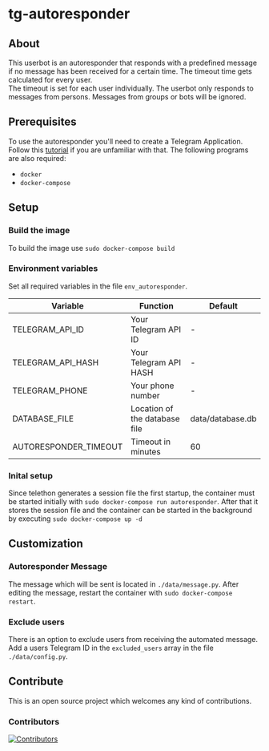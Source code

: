 # tg-autoresponder

## About
This userbot is an autoresponder that responds with a predefined message if no message has been received for a certain time. The timeout time gets calculated for every user.  
The timeout is set for each user individually. The userbot only responds to messages from persons. Messages from groups or bots will be ignored.

## Prerequisites
To use the autoresponder you'll need to create a Telegram Application. Follow this [tutorial](https://core.telegram.org/api/obtaining_api_id) if you are unfamiliar with that.
The following programs are also required:
* `docker`
* `docker-compose`

## Setup
### Build the image
To build the image use `sudo docker-compose build`

### Environment variables
Set all required variables in the file `env_autoresponder`.

| Variable | Function | Default |
| --- | --- | --- |
| TELEGRAM_API_ID | Your Telegram API ID | - |
| TELEGRAM_API_HASH | Your Telegram API HASH | - |
| TELEGRAM_PHONE | Your phone number | - |
| DATABASE_FILE | Location of the database file | data/database.db |
| AUTORESPONDER_TIMEOUT | Timeout in minutes | 60 |

### Inital setup
Since telethon generates a session file the first startup, the container must be started initially  with `sudo docker-compose run autoresponder`.
After that it stores the session file and the container can be started in the background by executing `sudo docker-compose up -d`

## Customization
### Autoresponder Message
The message which will be sent is located in `./data/message.py`. After editing the message, restart the container with `sudo docker-compose restart`.

### Exclude users
There is an option to exclude users from receiving the automated message. Add a users Telegram ID in the `excluded_users` array in the file `./data/config.py`.

## Contribute
This is an open source project which welcomes any kind of contributions. 
### Contributors 
[![Contributors](https://contributors-img.web.app/image?repo=jon4hz/tg-autoresponder)](https://github.com/jon4hz/tg-autoresponder/graphs/contributors)

